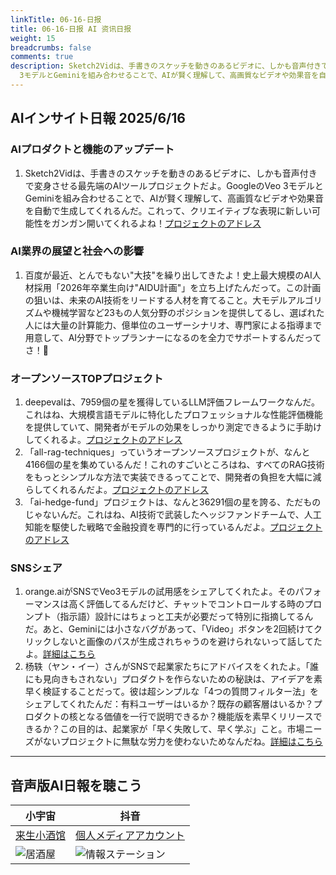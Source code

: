 ```yaml
---
linkTitle: 06-16-日报
title: 06-16-日报 AI 资讯日报
weight: 15
breadcrumbs: false
comments: true
description: Sketch2Vidは、手書きのスケッチを動きのあるビデオに、しかも音声付きで変身させる最先端のAIツールプロジェクトだよ。GoogleのVeo
  3モデルとGeminiを組み合わせることで、AIが賢く理解して、高画質なビデオや効果音を自動で生成してくれるんだ。これって、クリエイティブな表現に新しい可能性をガンガン.
---
```

## AIインサイト日報 2025/6/16

### **AIプロダクトと機能のアップデート**
1. Sketch2Vidは、手書きのスケッチを動きのあるビデオに、しかも音声付きで変身させる最先端のAIツールプロジェクトだよ。GoogleのVeo 3モデルとGeminiを組み合わせることで、AIが賢く理解して、高画質なビデオや効果音を自動で生成してくれるんだ。これって、クリエイティブな表現に新しい可能性をガンガン開いてくれるよね！[プロジェクトのアドレス](https://github.com/NSTiwari/Sketch2Vid)

### **AI業界の展望と社会への影響**
1. 百度が最近、とんでもない"大技"を繰り出してきたよ！史上最大規模のAI人材採用「2026年卒業生向け"AIDU計画"」を立ち上げたんだって。この計画の狙いは、未来のAI技術をリードする人材を育てること。大モデルアルゴリズムや機械学習など23もの人気分野のポジションを提供してるし、選ばれた人には大量の計算能力、億単位のユーザーシナリオ、専門家による指導まで用意して、AI分野でトップランナーになるのを全力でサポートするんだってさ！💪

### **オープンソースTOPプロジェクト**
1. deepevalは、7959個の星を獲得しているLLM評価フレームワークなんだ。これはね、大規模言語モデルに特化したプロフェッショナルな性能評価機能を提供していて、開発者がモデルの効果をしっかり測定できるように手助けしてくれるよ。[プロジェクトのアドレス](https://github.com/confident-ai/deepeval)
2. 「all-rag-techniques」っていうオープンソースプロジェクトが、なんと4166個の星を集めているんだ！これのすごいところはね、すべてのRAG技術をもっとシンプルな方法で実装できるってことで、開発者の負担を大幅に減らしてくれるんだよ。[プロジェクトのアドレス](https://github.com/FareedKhan-dev?tab=repositories)
3. 「ai-hedge-fund」プロジェクトは、なんと36291個の星を誇る、ただものじゃないんだ。これはね、AI技術で武装したヘッジファンドチームで、人工知能を駆使した戦略で金融投資を専門的に行っているんだよ。[プロジェクトのアドレス](https://github.com/virattt/ai-hedge-fund)

### **SNSシェア**
1. orange.aiがSNSでVeo3モデルの試用感をシェアしてくれたよ。そのパフォーマンスは高く評価してるんだけど、チャットでコントロールする時のプロンプト（指示語）設計にはちょっと工夫が必要だって特別に指摘してるんだ。あと、Geminiには小さなバグがあって、「Video」ボタンを2回続けてクリックしないと画像のパスが生成されちゃうのを避けられないって話してたよ。[詳細はこちら](https://x.com/oran_ge/status/1934204708614545697)
2. 杨轶（ヤン・イー）さんがSNSで起業家たちにアドバイスをくれたよ。「誰にも見向きもされない」プロダクトを作らないための秘訣は、アイデアを素早く検証することだって。彼は超シンプルな「4つの質問フィルター法」をシェアしてくれたんだ：有料ユーザーはいるか？既存の顧客層はいるか？プロダクトの核となる価値を一行で説明できるか？機能版を素早くリリースできるか？この目的は、起業家が「早く失敗して、早く学ぶ」こと。市場ニーズがないプロジェクトに無駄な労力を使わないためなんだね。[詳細はこちら](https://m.okjike.com/originalPosts/684e90216c1af58f5d957ece)

---

## **音声版AI日報を聴こう**

| **小宇宙** | **抖音** |
| --- | --- |
| [来生小酒馆](https://www.xiaoyuzhoufm.com/podcast/683c62b7c1ca9cf575a5030e)  |   [個人メディアアカウント](https://www.douyin.com/user/MS4wLjABAAAAwpwqPQlu38sO38VyWgw9ZjDEnN4bMR5j8x111UxpseHR9DpB6-CveI5KRXOWuFwG)| 
| ![居酒屋](https://cdn.jsdmirror.com/gh/justlovemaki/imagehub@main/logo/f959f7984e9163fc50d3941d79a7f262.md.png) | ![情報ステーション](https://cdn.jsdmirror.com/gh/justlovemaki/imagehub@main/logo/7fc30805eeb831e1e2baa3a240683ca3.md.png) |